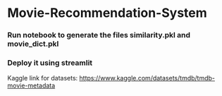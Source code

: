 # Movie-Recommendation-System

### Run notebook to generate the files similarity.pkl and movie_dict.pkl

### Deploy it using streamlit

Kaggle link for datasets: https://www.kaggle.com/datasets/tmdb/tmdb-movie-metadata